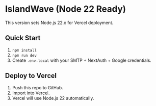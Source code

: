 # IslandWave (Node 22 Ready)

This version sets Node.js 22.x for Vercel deployment.

## Quick Start
1. `npm install`
2. `npm run dev`
3. Create `.env.local` with your SMTP + NextAuth + Google credentials.

## Deploy to Vercel
1. Push this repo to GitHub.
2. Import into Vercel.
3. Vercel will use Node.js 22 automatically.

